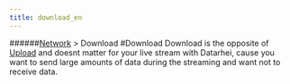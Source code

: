 ```yaml
---
title: download_en
---
```

######[Network](/restreamer/wiki/networktechnology_en.html) > Download
#Download
Download is the opposite of [Upload](/restreamer/wiki//upload_en.html) and doesnt matter for your live stream with Datarhei, cause you want to send large amounts of data during the streaming and want not to  receive data.
